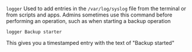 `logger`
Used to add entries in the `/var/log/syslog` file from the terminal or from scripts and apps. Admins sometimes use this command before performing an operation, such as when starting a backup operation

`logger Backup starter`

This gives you a timestamped entry with the text of "Backup started"